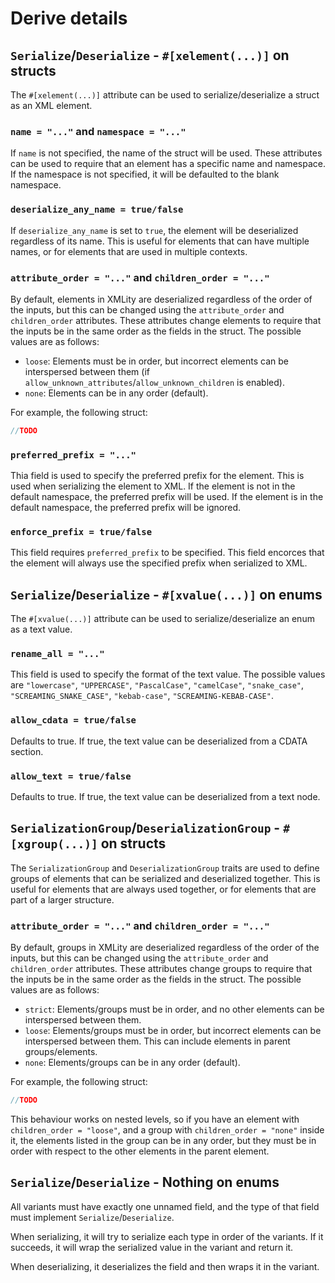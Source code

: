 # Derive details

## `Serialize`/`Deserialize` - `#[xelement(...)]` on structs

The `#[xelement(...)]` attribute can be used to serialize/deserialize a struct as an XML element.

### `name = "..."` and `namespace = "..."`

If `name` is not specified, the name of the struct will be used.
These attributes can be used to require that an element has a specific name and namespace. If the namespace is not specified, it will be defaulted to the blank namespace.

### `deserialize_any_name = true/false`

If `deserialize_any_name` is set to `true`, the element will be deserialized regardless of its name. This is useful for elements that can have multiple names, or for elements that are used in multiple contexts.

### `attribute_order = "..."` and `children_order = "..."`

By default, elements in XMLity are deserialized regardless of the order of the inputs, but this can be changed using the `attribute_order` and `children_order` attributes. These attributes change elements to require that the inputs be in the same order as the fields in the struct. The possible values are as follows:

- `loose`: Elements must be in order, but incorrect elements can be interspersed between them (if `allow_unknown_attributes`/`allow_unknown_children` is enabled).
- `none`: Elements can be in any order (default).

<!-- TODO: Some examples -->

For example, the following struct:

```rust
//TODO
```

### `preferred_prefix = "..."`

Thia field is used to specify the preferred prefix for the element. This is used when serializing the element to XML. If the element is not in the default namespace, the preferred prefix will be used. If the element is in the default namespace, the preferred prefix will be ignored.

### `enforce_prefix = true/false`

This field requires `preferred_prefix` to be specified. This field encorces that the element will always use the specified prefix when serialized to XML.

## `Serialize`/`Deserialize` - `#[xvalue(...)]` on enums

The `#[xvalue(...)]` attribute can be used to serialize/deserialize an enum as a text value.

### `rename_all = "..."`

This field is used to specify the format of the text value. The possible values are `"lowercase"`, `"UPPERCASE"`, `"PascalCase"`, `"camelCase"`, `"snake_case"`, `"SCREAMING_SNAKE_CASE"`, `"kebab-case"`, `"SCREAMING-KEBAB-CASE"`.

### `allow_cdata = true/false`

Defaults to true. If true, the text value can be deserialized from a CDATA section.

### `allow_text = true/false`

Defaults to true. If true, the text value can be deserialized from a text node.

## `SerializationGroup`/`DeserializationGroup` - `#[xgroup(...)]` on structs

The `SerializationGroup` and `DeserializationGroup` traits are used to define groups of elements that can be serialized and deserialized together. This is useful for elements that are always used together, or for elements that are part of a larger structure.

### `attribute_order = "..."` and `children_order = "..."`

By default, groups in XMLity are deserialized regardless of the order of the inputs, but this can be changed using the `attribute_order` and `children_order` attributes. These attributes change groups to require that the inputs be in the same order as the fields in the struct. The possible values are as follows:

- `strict`: Elements/groups must be in order, and no other elements can be interspersed between them.
- `loose`: Elements/groups must be in order, but incorrect elements can be interspersed between them. This can include elements in parent groups/elements.
- `none`: Elements/groups can be in any order (default).

<!-- TODO: Some examples -->

For example, the following struct:

```rust
//TODO
```

This behaviour works on nested levels, so if you have an element with `children_order = "loose"`, and a group with `children_order = "none"` inside it, the elements listed in the group can be in any order, but they must be in order with respect to the other elements in the parent element.

<!-- TODO: Some examples -->

## `Serialize`/`Deserialize` - Nothing on enums

All variants must have exactly one unnamed field, and the type of that field must implement `Serialize`/`Deserialize`.

When serializing, it will try to serialize each type in order of the variants. If it succeeds, it will wrap the serialized value in the variant and return it.

When deserializing, it deserializes the field and then wraps it in the variant.
